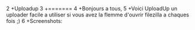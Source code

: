 2  +Uploadup
3	+=======
4	+Bonjours a tous,
5	+Voici UploadUp un uploader facile a utiliser si vous avez la flemme d'ouvrir filezilla a chaques fois ;)
6	+Screenshots:
